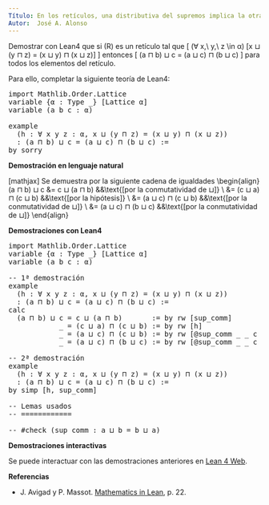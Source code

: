 ```yaml
---
Título: En los retículos, una distributiva del supremos implica la otra
Autor:  José A. Alonso
---
```


Demostrar con Lean4 que si \(R\) es un retículo tal que
\[   (∀ x,\ y,\ z \in α) [x ⊔ (y ⊓ z) = (x ⊔ y) ⊓ (x ⊔ z)] \]
entonces
\[   (a ⊓ b) ⊔ c = (a ⊔ c) ⊓ (b ⊔ c) \]
para todos los elementos del retículo.

Para ello, completar la siguiente teoría de Lean4:

<pre lang="lean">
import Mathlib.Order.Lattice
variable {α : Type _} [Lattice α]
variable (a b c : α)

example
  (h : ∀ x y z : α, x ⊔ (y ⊓ z) = (x ⊔ y) ⊓ (x ⊔ z))
  : (a ⊓ b) ⊔ c = (a ⊔ c) ⊓ (b ⊔ c) :=
by sorry
</pre>
<!--more-->

<b>Demostración en lenguaje natural</b>

[mathjax]
Se demuestra por la siguiente cadena de igualdades
\begin{align}
   (a ⊓ b) ⊔ c &= c ⊔ (a ⊓ b)          &&\text{[por la conmutatividad de ⊔]} \\
               &= (c ⊔ a) ⊓ (c ⊔ b)    &&\text{[por la hipótesis]} \\
               &= (a ⊔ c) ⊓ (c ⊔ b)    &&\text{[por la conmutatividad de ⊔]} \\
               &= (a ⊔ c) ⊓ (b ⊔ c)    &&\text{[por la conmutatividad de ⊔]}
\end{align}

<b>Demostraciones con Lean4</b>

<pre lang="lean">
import Mathlib.Order.Lattice
variable {α : Type _} [Lattice α]
variable (a b c : α)

-- 1ª demostración
example
  (h : ∀ x y z : α, x ⊔ (y ⊓ z) = (x ⊔ y) ⊓ (x ⊔ z))
  : (a ⊓ b) ⊔ c = (a ⊔ c) ⊓ (b ⊔ c) :=
calc
  (a ⊓ b) ⊔ c = c ⊔ (a ⊓ b)       := by rw [sup_comm]
            _ = (c ⊔ a) ⊓ (c ⊔ b) := by rw [h]
            _ = (a ⊔ c) ⊓ (c ⊔ b) := by rw [@sup_comm _ _ c a]
            _ = (a ⊔ c) ⊓ (b ⊔ c) := by rw [@sup_comm _ _ c b]

-- 2ª demostración
example
  (h : ∀ x y z : α, x ⊔ (y ⊓ z) = (x ⊔ y) ⊓ (x ⊔ z))
  : (a ⊓ b) ⊔ c = (a ⊔ c) ⊓ (b ⊔ c) :=
by simp [h, sup_comm]

-- Lemas usados
-- ============

-- #check (sup_comm : a ⊔ b = b ⊔ a)
</pre>

<b>Demostraciones interactivas</b>

Se puede interactuar con las demostraciones anteriores en <a href="https://lean.math.hhu.de/#url=https://raw.githubusercontent.com/jaalonso/Calculemus2/main/src/Propiedad_distributiva_2.lean" rel="noopener noreferrer" target="_blank">Lean 4 Web</a>.

<b>Referencias</b>

<ul>
<li> J. Avigad y P. Massot. <a href="https://bit.ly/3U4UjBk">Mathematics in Lean</a>, p. 22.</li>
</ul>
